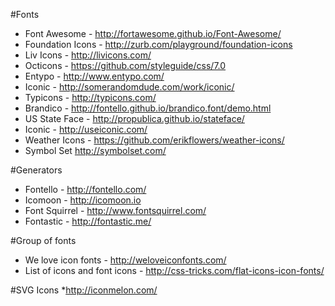 #Fonts
* Font Awesome - http://fortawesome.github.io/Font-Awesome/
* Foundation Icons - http://zurb.com/playground/foundation-icons
* Liv Icons - http://livicons.com/
* Octicons - https://github.com/styleguide/css/7.0
* Entypo - http://www.entypo.com/
* Iconic - http://somerandomdude.com/work/iconic/
* Typicons - http://typicons.com/
* Brandico - http://fontello.github.io/brandico.font/demo.html
* US State Face - http://propublica.github.io/stateface/
* Iconic - http://useiconic.com/
* Weather Icons - https://github.com/erikflowers/weather-icons/ 
* Symbol Set http://symbolset.com/

#Generators
* Fontello - http://fontello.com/
* Icomoon - http://icomoon.io
* Font Squirrel - http://www.fontsquirrel.com/
* Fontastic - http://fontastic.me/

#Group of fonts
* We love icon fonts - http://weloveiconfonts.com/
* List of icons and font icons - http://css-tricks.com/flat-icons-icon-fonts/

#SVG Icons
*http://iconmelon.com/
